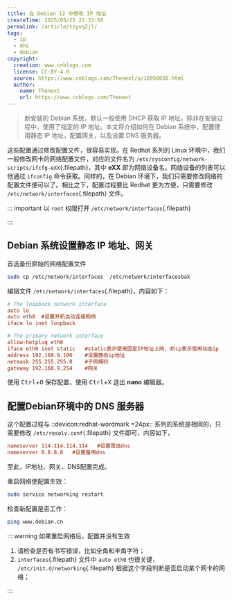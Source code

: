```yaml
---
title: 在 Debian 12 中修改 IP 地址
createTime: 2025/05/25 22:33:58
permalink: /article/tzyvq2jl/
tags:
  - ip
  - dns
  - debian
copyright:
  creation: www.cnblogs.com
  license: CC-BY-4.0
  source: https://www.cnblogs.com/Thenext/p/16950850.html
  author:
    name: Thenext
    url: https://www.cnblogs.com/Thenext
---
```

> 新安装的 Debian 系统，默认一般使用 DHCP 获取 IP 地址，除非在安装过程中，使用了指定的 IP 地址。本文将介绍如何在 Debian 系统中，配置使用静态 IP 地址，配置网关，以及设置 DNS 服务器。
>

这些配置通过修改配置文件，很容易实现。在 Redhat 系列的 Linux 环境中，我们一般修改网卡的网络配置文件，对应的文件名为 `/etc/sysconfig/network-scripts/ifcfg-eXX`{.filepath}，其中 **eXX** 即为网络设备名。网络设备的列表可以他通过 `ifconfig` 命令获取。同样的，在 Debian 环境下，我们只需要修改网络的配置文件便可以了。相比之下，配置过程要比 Redhat 更为方便，只需要修改 `/etc/network/interfaces`{.filepath} 文件。

::: important 以 `root` 权限打开 `/etc/network/interfaces`{.filepath}

:::

## Debian 系统设置静态 IP 地址、网关

首选备份原始的网络配置文件

```bash
sudo cp /etc/network/interfaces  /etc/network/interfacesbak
```

编辑文件 `/etc/network/interfaces`{.filepath}，内容如下：

```ini title="interface"
# The loopback network interface
auto lo
auto eth0  #设置开机自动连接网络
iface lo inet loopback

# The primary network interface
allow-hotplug eth0
iface eth0 inet static   #static表示使用固定IP地址上网，dhcp表示使用动态ip
address 192.168.9.100    #设置静态ip地址
netmask 255.255.255.0    #子网掩码
gateway 192.168.9.254    #网关
```

使用 <kbd>Ctrl</kbd>+<kbd>O</kbd> 保存配置，使用 <kbd>Ctrl</kbd>+<kbd>X</kbd> 退出 **nano** 编辑器。

## 配置Debian环境中的 DNS 服务器

这个配置过程与 ::devicon:redhat-wordmark =24px:: 系列的系统是相同的，只需要修改 `/etc/resolv.conf`{.filepath} 文件即可，内容如下，

```ini title="resolv.conf"
nameserver 114.114.114.114   #设置首选dns
nameserver 8.8.8.8   #设置备用dns
```

至此，IP地址、网关、DNS配置完成。

重启网络使配置生效：

```bash
sudo service networking restart
```

检查新配置是否工作：

```bash
ping www.debian.cn
```

::: warning 如果重启网络后，配置并没有生效

1. 请检查是否有书写错误，比如全角和半角字符；
2. `interfaces`{.filepath} 文件中 `auto eth0` 也很关键， `/etc/init.d/networking`{.filepath} 根据这个字段判断是否启动某个网卡的网络；

:::
